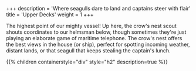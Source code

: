 +++
description = 'Where seagulls dare to land and captains steer with flair'
title = 'Upper Decks'
weight = 1
+++

The highest point of our mighty vessel! Up here, the crow's nest scout shouts coordinates to our helmsman below, though sometimes they're just playing an elaborate game of maritime telephone. The crow's nest offers the best views in the house (or ship), perfect for spotting incoming weather, distant lands, or that seagull that keeps stealing the captain's lunch.

{{% children containerstyle="div" style="h2" description=true %}}
